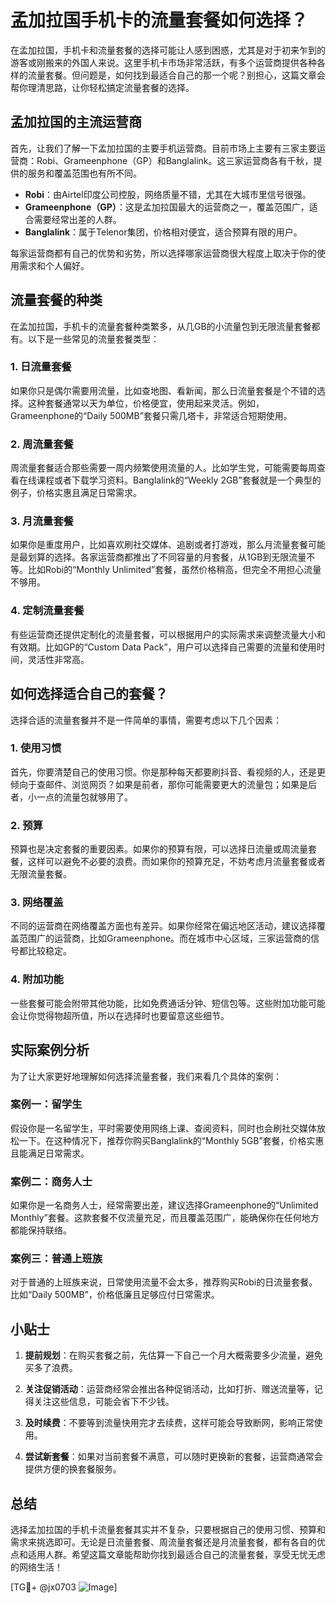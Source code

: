 # 孟加拉国手机卡的流量套餐如何选择？

在孟加拉国，手机卡和流量套餐的选择可能让人感到困惑，尤其是对于初来乍到的游客或刚搬来的外国人来说。这里手机卡市场非常活跃，有多个运营商提供各种各样的流量套餐。但问题是，如何找到最适合自己的那一个呢？别担心，这篇文章会帮你理清思路，让你轻松搞定流量套餐的选择。

## 孟加拉国的主流运营商

首先，让我们了解一下孟加拉国的主要手机运营商。目前市场上主要有三家主要运营商：Robi、Grameenphone（GP）和Banglalink。这三家运营商各有千秋，提供的服务和覆盖范围也有所不同。

- **Robi**：由Airtel印度公司控股，网络质量不错，尤其在大城市里信号很强。
- **Grameenphone（GP）**：这是孟加拉国最大的运营商之一，覆盖范围广，适合需要经常出差的人群。
- **Banglalink**：属于Telenor集团，价格相对便宜，适合预算有限的用户。

每家运营商都有自己的优势和劣势，所以选择哪家运营商很大程度上取决于你的使用需求和个人偏好。

## 流量套餐的种类

在孟加拉国，手机卡的流量套餐种类繁多，从几GB的小流量包到无限流量套餐都有。以下是一些常见的流量套餐类型：

### 1. 日流量套餐
如果你只是偶尔需要用流量，比如查地图、看新闻，那么日流量套餐是个不错的选择。这种套餐通常以天为单位，价格便宜，使用起来灵活。例如，Grameenphone的“Daily 500MB”套餐只需几塔卡，非常适合短期使用。

### 2. 周流量套餐
周流量套餐适合那些需要一周内频繁使用流量的人。比如学生党，可能需要每周查看在线课程或者下载学习资料。Banglalink的“Weekly 2GB”套餐就是一个典型的例子，价格实惠且满足日常需求。

### 3. 月流量套餐
如果你是重度用户，比如喜欢刷社交媒体、追剧或者打游戏，那么月流量套餐可能是最划算的选择。各家运营商都推出了不同容量的月套餐，从1GB到无限流量不等。比如Robi的“Monthly Unlimited”套餐，虽然价格稍高，但完全不用担心流量不够用。

### 4. 定制流量套餐
有些运营商还提供定制化的流量套餐，可以根据用户的实际需求来调整流量大小和有效期。比如GP的“Custom Data Pack”，用户可以选择自己需要的流量和使用时间，灵活性非常高。

## 如何选择适合自己的套餐？

选择合适的流量套餐并不是一件简单的事情，需要考虑以下几个因素：

### 1. 使用习惯
首先，你要清楚自己的使用习惯。你是那种每天都要刷抖音、看视频的人，还是更倾向于查邮件、浏览网页？如果是前者，那你可能需要更大的流量包；如果是后者，小一点的流量包就够用了。

### 2. 预算
预算也是决定套餐的重要因素。如果你的预算有限，可以选择日流量或周流量套餐，这样可以避免不必要的浪费。而如果你的预算充足，不妨考虑月流量套餐或者无限流量套餐。

### 3. 网络覆盖
不同的运营商在网络覆盖方面也有差异。如果你经常在偏远地区活动，建议选择覆盖范围广的运营商，比如Grameenphone。而在城市中心区域，三家运营商的信号都比较稳定。

### 4. 附加功能
一些套餐可能会附带其他功能，比如免费通话分钟、短信包等。这些附加功能可能会让你觉得物超所值，所以在选择时也要留意这些细节。

## 实际案例分析

为了让大家更好地理解如何选择流量套餐，我们来看几个具体的案例：

### 案例一：留学生
假设你是一名留学生，平时需要使用网络上课、查阅资料，同时也会刷社交媒体放松一下。在这种情况下，推荐你购买Banglalink的“Monthly 5GB”套餐，价格实惠且能满足日常需求。

### 案例二：商务人士
如果你是一名商务人士，经常需要出差，建议选择Grameenphone的“Unlimited Monthly”套餐。这款套餐不仅流量充足，而且覆盖范围广，能确保你在任何地方都能保持联络。

### 案例三：普通上班族
对于普通的上班族来说，日常使用流量不会太多，推荐购买Robi的日流量套餐。比如“Daily 500MB”，价格低廉且足够应付日常需求。

## 小贴士

1. **提前规划**：在购买套餐之前，先估算一下自己一个月大概需要多少流量，避免买多了浪费。
   
2. **关注促销活动**：运营商经常会推出各种促销活动，比如打折、赠送流量等，记得关注这些信息，可能会省下不少钱。

3. **及时续费**：不要等到流量快用完才去续费，这样可能会导致断网，影响正常使用。

4. **尝试新套餐**：如果对当前套餐不满意，可以随时更换新的套餐，运营商通常会提供方便的换套餐服务。

## 总结

选择孟加拉国的手机卡流量套餐其实并不复杂，只要根据自己的使用习惯、预算和需求来挑选即可。无论是日流量套餐、周流量套餐还是月流量套餐，都有各自的优点和适用人群。希望这篇文章能帮助你找到最适合自己的流量套餐，享受无忧无虑的网络生活！

[TG💪+ @jx0703 ![Image](https://github.com/user-attachments/assets/dbca1d08-cadb-493c-b0ec-ad6f7a83f270)]